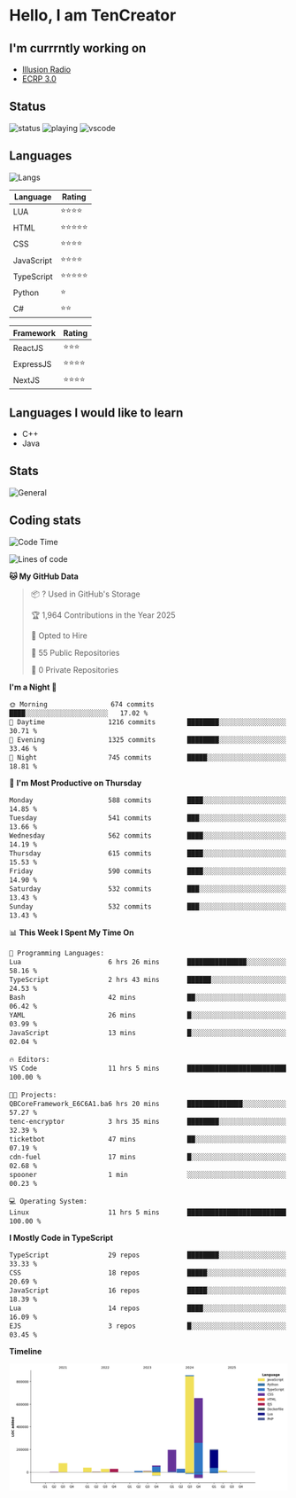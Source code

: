 # Hello, I am TenCreator

## I'm currrntly working on
- [Illusion Radio](https://illusionradio.co.uk/)
- [ECRP 3.0](http://github.com/Emerald-Coast-Roleplay/)

## Status
![status](https://api.statusbadges.me/badge/status/518334475038359555?simple=true&style=for-the-badge)
![playing](https://api.statusbadges.me/badge/playing/518334475038359555?style=for-the-badge)
![vscode](https://api.statusbadges.me/badge/vscode/518334475038359555?style=for-the-badge)

## Languages
![Langs](https://github-readme-stats.vercel.app/api/top-langs/?username=tencreator&layout=compact&theme=radical)


|Language|Rating|
|--------|------|
|LUA|⭐️⭐️⭐️⭐️|
|HTML|⭐️⭐️⭐️⭐️⭐️|
|CSS|⭐️⭐️⭐️⭐️|
|JavaScript|⭐️⭐️⭐️⭐️|
|TypeScript|⭐️⭐️⭐️⭐️⭐️|
|Python|⭐️|
|C#|⭐️⭐️ |

|Framework|Rating|
|--------|------|
|ReactJS|⭐️⭐️⭐|
|ExpressJS|⭐️⭐️⭐️⭐️|
|NextJS|⭐️⭐️⭐⭐️|

## Languages I would like to learn
- C++
- Java

## Stats
![General](https://github-readme-stats.vercel.app/api?username=tencreator&show_icons=true&theme=radical)

## Coding stats

<!--START_SECTION:waka-->
![Code Time](http://img.shields.io/badge/Code%20Time-523%20hrs%2040%20mins-blue)

![Lines of code](https://img.shields.io/badge/From%20Hello%20World%20I%27ve%20Written-2.2%20million%20lines%20of%20code-blue)

**🐱 My GitHub Data** 

> 📦 ? Used in GitHub's Storage 
 > 
> 🏆 1,964 Contributions in the Year 2025
 > 
> 💼 Opted to Hire
 > 
> 📜 55 Public Repositories 
 > 
> 🔑 0 Private Repositories 
 > 
**I'm a Night 🦉** 

```text
🌞 Morning                674 commits         ████░░░░░░░░░░░░░░░░░░░░░   17.02 % 
🌆 Daytime                1216 commits        ████████░░░░░░░░░░░░░░░░░   30.71 % 
🌃 Evening                1325 commits        ████████░░░░░░░░░░░░░░░░░   33.46 % 
🌙 Night                  745 commits         █████░░░░░░░░░░░░░░░░░░░░   18.81 % 
```
📅 **I'm Most Productive on Thursday** 

```text
Monday                   588 commits         ████░░░░░░░░░░░░░░░░░░░░░   14.85 % 
Tuesday                  541 commits         ███░░░░░░░░░░░░░░░░░░░░░░   13.66 % 
Wednesday                562 commits         ████░░░░░░░░░░░░░░░░░░░░░   14.19 % 
Thursday                 615 commits         ████░░░░░░░░░░░░░░░░░░░░░   15.53 % 
Friday                   590 commits         ████░░░░░░░░░░░░░░░░░░░░░   14.90 % 
Saturday                 532 commits         ███░░░░░░░░░░░░░░░░░░░░░░   13.43 % 
Sunday                   532 commits         ███░░░░░░░░░░░░░░░░░░░░░░   13.43 % 
```


📊 **This Week I Spent My Time On** 

```text
💬 Programming Languages: 
Lua                      6 hrs 26 mins       ███████████████░░░░░░░░░░   58.16 % 
TypeScript               2 hrs 43 mins       ██████░░░░░░░░░░░░░░░░░░░   24.53 % 
Bash                     42 mins             ██░░░░░░░░░░░░░░░░░░░░░░░   06.42 % 
YAML                     26 mins             █░░░░░░░░░░░░░░░░░░░░░░░░   03.99 % 
JavaScript               13 mins             █░░░░░░░░░░░░░░░░░░░░░░░░   02.04 % 

🔥 Editors: 
VS Code                  11 hrs 5 mins       █████████████████████████   100.00 % 

🐱‍💻 Projects: 
QBCoreFramework_E6C6A1.ba6 hrs 20 mins       ██████████████░░░░░░░░░░░   57.27 % 
tenc-encryptor           3 hrs 35 mins       ████████░░░░░░░░░░░░░░░░░   32.39 % 
ticketbot                47 mins             ██░░░░░░░░░░░░░░░░░░░░░░░   07.19 % 
cdn-fuel                 17 mins             █░░░░░░░░░░░░░░░░░░░░░░░░   02.68 % 
spooner                  1 min               ░░░░░░░░░░░░░░░░░░░░░░░░░   00.23 % 

💻 Operating System: 
Linux                    11 hrs 5 mins       █████████████████████████   100.00 % 
```

**I Mostly Code in TypeScript** 

```text
TypeScript               29 repos            ████████░░░░░░░░░░░░░░░░░   33.33 % 
CSS                      18 repos            █████░░░░░░░░░░░░░░░░░░░░   20.69 % 
JavaScript               16 repos            █████░░░░░░░░░░░░░░░░░░░░   18.39 % 
Lua                      14 repos            ████░░░░░░░░░░░░░░░░░░░░░   16.09 % 
EJS                      3 repos             █░░░░░░░░░░░░░░░░░░░░░░░░   03.45 % 
```



**Timeline**

![Lines of Code chart](https://raw.githubusercontent.com/tencreator/tencreator/main/assets/bar_graph.png)


<!--END_SECTION:waka-->
